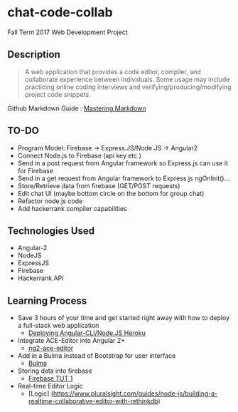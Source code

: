 # chat-code-collab
Fall Term 2017 Web Development Project

## Description
<blockquote>
A web application that provides a code editor, compiler, and collaborate experience between individuals. Some usage may include practicing online coding interviews and verifying/producing/modifying project code snippets.
</blockquote>
 
Github Markdown Guide : [Mastering Markdown](https://guides.github.com/features/mastering-markdown/)

## TO-DO
* Program Model: Firebase -> Express.JS/Node.JS -> Angular2
* Connect Node.js to Firebase (api key etc.)
* Send in a post request from Angular framework so Express.js can use it for Firebase
* Send in a get request from Angular framework to Express.js ngOnInit()...
* Store/Retrieve data from firebase (GET/POST requests)
* Edit chat UI (maybe bottom circle on the bottom for group chat)
* Refactor node.js code
* Add hackerrank compiler capabilities

## Technologies Used
* Angular-2
* NodeJS
* ExpressJS
* Firebase
* Hackerrank API

## Learning Process
* Save 3 hours of your time and get started right away with how to deploy a full-stack web application
  * [Deploying Angular-CLI/Node.JS Heroku](https://medium.com/@ryanchenkie_40935/angular-cli-deployment-host-your-angular-2-app-on-heroku-3f266f13f352)
* Integrate ACE-Editor into Angular 2+
  * [ng2-ace-editor](https://github.com/fxmontigny/ng2-ace-editor)
* Add in a Bulma instead of Bootstrap for user interface
  * [Bulma](http://bulma.io/documentation/)
* Storing data into firebase
  * [Firebase TUT 1](https://www.codementor.io/johnnyb/fireedit-real-time-editor-javascript-firebase-59lnmf3c6)
* Real-time Editor Logic
  * [Logic] (https://www.pluralsight.com/guides/node-js/building-a-realtime-collaborative-editor-with-rethinkdb)

